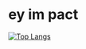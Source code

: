 # ey im pact
  
[![Top Langs](https://github-readme-stats.vercel.app/api/top-langs/?username=pact64)](https://github.com/anuraghazra/github-readme-stats)

